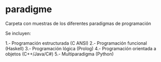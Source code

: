 # paradigme
Carpeta con muestras de los diferentes paradigmas de programación

Se incluyen:

1.- Programación estructurada (C ANSI)
2.- Programación funcional (Haskell)
3.- Programación lógica (Prolog)
4.- Programación orientada a objetos (C++/Java/C#)
5.- Multiparadigma (Python)
